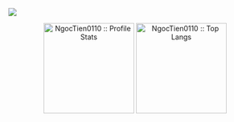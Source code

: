 [![](https://visitcount.itsvg.in/api?id=l0gs3c&label=Visitors&icon=0&pretty=true)](https://visitcount.itsvg.in)


<p align="center">
	<a align="center"><img src="https://github-readme-stats.vercel.app/api?username=l0gs3c&show_icons=true&theme=tokyonight" height="180px" alt="NgocTien0110 :: Profile Stats" /></a>
	<a align="center"><img src="https://github-readme-stats.vercel.app/api/top-langs/?username=l0gs3c&langs_count=10&theme=tokyonight&layout=compact" height="180px" alt="NgocTien0110 :: Top Langs" /></a>
</p>
<!--
**l0gs3c/l0gs3c** is a ✨ _special_ ✨ repository because its `README.md` (this file) appears on your GitHub profile.

Here are some ideas to get you started:

- 🔭 I’m currently working on ...
- 🌱 I’m currently learning ...
- 👯 I’m looking to collaborate on ...
- 🤔 I’m looking for help with ...
- 💬 Ask me about ...
- 📫 How to reach me: ...
- 😄 Pronouns: ...
- ⚡ Fun fact: ...
-->
